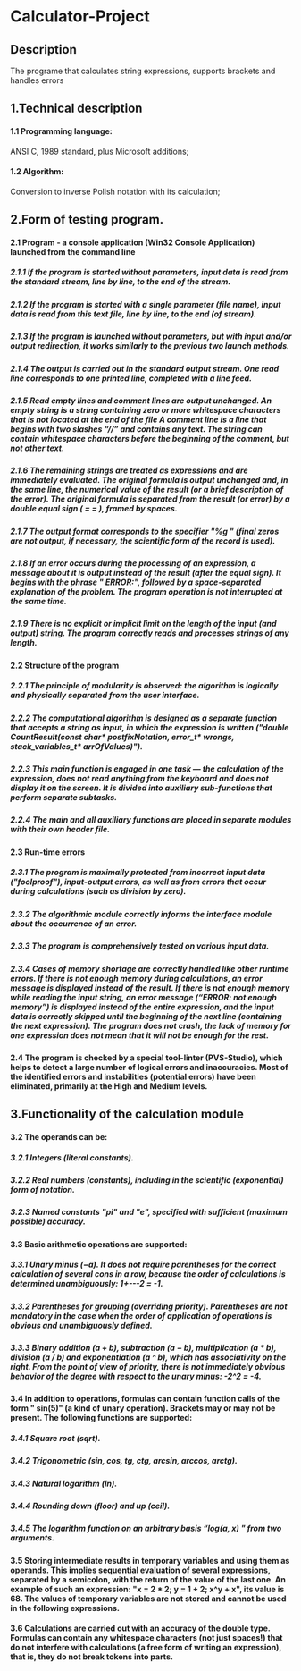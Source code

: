 # Calculator-Project

Description
-----------

The programe that calculates string expressions, supports brackets and handles errors


1.Technical description
---------------------

#### 1.1 Programming language:
  ANSI C, 1989 standard, plus Microsoft additions;
#### 1.2 Algorithm:
  Conversion to inverse Polish notation with its calculation;
  
  
2.Form of testing program.
--------------------------

#### 2.1 Program - a console application (Win32 Console Application) launched from the command line

##### 2.1.1 If the program is started without parameters, input data is read from the standard stream, line by line, to the end of the stream.
##### 2.1.2 If the program is started with a single parameter (file name), input data is read from this text file, line by line, to the end (of stream).
##### 2.1.3 If the program is launched without parameters, but with input and/or output redirection, it works similarly to the previous two launch methods.
##### 2.1.4 The output is carried out in the standard output stream. One read line corresponds to one printed line, completed with a line feed.
##### 2.1.5 Read empty lines and comment lines are output unchanged. An empty string is a string containing zero or more whitespace characters that is not located at the end of the file A comment line is a line that begins with two slashes “//” and contains any text. The string can contain whitespace characters before the beginning of the comment, but not other text.
##### 2.1.6 The remaining strings are treated as expressions and are immediately evaluated. The original formula is output unchanged and, in the same line, the numerical value of the result (or a brief description of the error). The original formula is separated from the result (or error) by a double equal sign ( = = ), framed by spaces.
##### 2.1.7 The output format corresponds to the specifier "%g " (final zeros are not output, if necessary, the scientific form of the record is used).
##### 2.1.8 If an error occurs during the processing of an expression, a message about it is output instead of the result (after the equal sign). It begins with the phrase " ERROR:", followed by a space-separated explanation of the problem. The program operation is not interrupted at the same time.
##### 2.1.9 There is no explicit or implicit limit on the length of the input (and output) string. The program correctly reads and processes strings of any length.

#### 2.2 Structure of the program

##### 2.2.1 The principle of modularity is observed: the algorithm is logically and physically separated from the user interface.
##### 2.2.2 The computational algorithm is designed as a separate function that accepts a string as input, in which the expression is written ("double CountResult(const char* postfixNotation, error_t* wrongs, stack_variables_t* arrOfValues)").
##### 2.2.3 This main function is engaged in one task — the calculation of the expression, does not read anything from the keyboard and does not display it on the screen. It is divided into auxiliary sub-functions that perform separate subtasks.
##### 2.2.4 The main and all auxiliary functions are placed in separate modules with their own header file.

#### 2.3 Run-time errors

##### 2.3.1 The program is maximally protected from incorrect input data ("foolproof"), input-output errors, as well as from errors that occur during calculations (such as division by zero).
##### 2.3.2 The algorithmic module correctly informs the interface module about the occurrence of an error.
##### 2.3.3 The program is comprehensively tested on various input data.
##### 2.3.4 Cases of memory shortage are correctly handled like other runtime errors. If there is not enough memory during calculations, an error message is displayed instead of the result. If there is not enough memory while reading the input string, an error message (“ERROR: not enough memory”) is displayed instead of the entire expression, and the input data is correctly skipped until the beginning of the next line (containing the next expression). The program does not crash, the lack of memory for one expression does not mean that it will not be enough for the rest.

#### 2.4 The program is checked by a special tool-linter (PVS-Studio), which helps to detect a large number of logical errors and inaccuracies. Most of the identified errors and instabilities (potential errors) have been eliminated, primarily at the High and Medium levels.

3.Functionality of the calculation module
------------------------------------------

#### 3.2 The operands can be:

##### 3.2.1 Integers (literal constants).
##### 3.2.2 Real numbers (constants), including in the scientific (exponential) form of notation.
##### 3.2.3 Named constants "pi" and "e", specified with sufficient (maximum possible) accuracy.

#### 3.3 Basic arithmetic operations are supported:

##### 3.3.1 Unary minus (−a). It does not require parentheses for the correct calculation of several cons in a row, because the order of calculations is determined unambiguously: 1+---2 = -1.
##### 3.3.2 Parentheses for grouping (overriding priority). Parentheses are not mandatory in the case when the order of application of operations is obvious and unambiguously defined.
##### 3.3.3 Binary addition (a + b), subtraction (a − b), multiplication (a \* b), division (a / b) and exponentiation (a ^ b), which has associativity on the right. From the point of view of priority, there is not immediately obvious behavior of the degree with respect to the unary minus: -2^2 = -4.

#### 3.4 In addition to operations, formulas can contain function calls of the form " sin(5)" (a kind of unary operation). Brackets may or may not be present. The following functions are supported:

##### 3.4.1 Square root (sqrt).
##### 3.4.2 Trigonometric (sin, cos, tg, ctg, arcsin, arccos, arctg).
##### 3.4.3 Natural logarithm (ln).
##### 3.4.4 Rounding down (floor) and up (ceil).
##### 3.4.5 The logarithm function on an arbitrary basis “log(a, x) " from two arguments.

#### 3.5 Storing intermediate results in temporary variables and using them as operands. This implies sequential evaluation of several expressions, separated by a semicolon, with the return of the value of the last one. An example of such an expression: "x = 2 \* 2; y = 1 + 2; x^y + x", its value is 68. The values of temporary variables are not stored and cannot be used in the following expressions.

#### 3.6 Calculations are carried out with an accuracy of the double type. Formulas can contain any whitespace characters (not just spaces!) that do not interfere with calculations (a free form of writing an expression), that is, they do not break tokens into parts.
